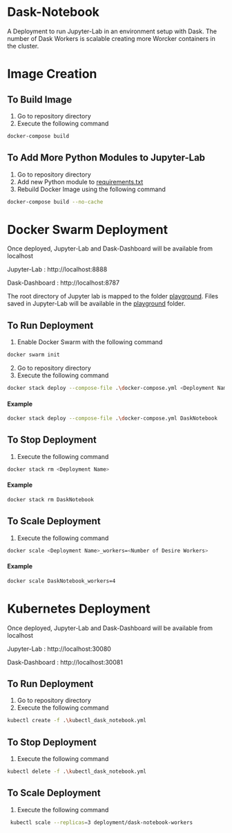 # Dask-Notebook
A Deployment to run Jupyter-Lab in an environment setup with Dask. The number of Dask Workers is scalable creating more Worcker containers in the cluster.

# Image Creation
## To Build Image
1. Go to repository directory
2. Execute the following command
```bash
docker-compose build
```
## To Add More Python Modules to Jupyter-Lab
1. Go to repository directory
2. Add new Python module to [requirements.txt](./requirements.txt) 
3. Rebuild Docker Image using the following command 
```bash
docker-compose build --no-cache
 ```

# Docker Swarm Deployment
Once deployed, Jupyter-Lab and Dask-Dashboard will be available from localhost

Jupyter-Lab : http://localhost:8888

Dask-Dashboard : http://localhost:8787

The root directory of Jupyter lab is mapped to the folder [playground](./playground). Files saved in Jupyter-Lab will be available in the [playground](./playground) folder. 

## To Run Deployment
1. Enable Docker Swarm with the following command
```bash
docker swarm init
```
2. Go to repository directory
3. Execute the following command
```bash
docker stack deploy --compose-file .\docker-compose.yml <Deployment Name>
```
#### Example
```bash
docker stack deploy --compose-file .\docker-compose.yml DaskNotebook
```

## To Stop Deployment
1. Execute the following command
```bash
docker stack rm <Deployment Name>
 ```
#### Example
```bash
docker stack rm DaskNotebook
```
 
## To Scale Deployment
1. Execute the following command
```bash
docker scale <Deployment Name>_workers=<Number of Desire Workers>
 ```
#### Example
```bash
docker scale DaskNotebook_workers=4
 ```


# Kubernetes Deployment
Once deployed, Jupyter-Lab and Dask-Dashboard will be available from localhost

Jupyter-Lab : http://localhost:30080

Dask-Dashboard : http://localhost:30081

## To Run Deployment
1. Go to repository directory
2. Execute the following command
```bash
kubectl create -f .\kubectl_dask_notebook.yml
```

## To Stop Deployment
1. Execute the following command
```bash
kubectl delete -f .\kubectl_dask_notebook.yml
 ```
 
## To Scale Deployment
1. Execute the following command
```bash
 kubectl scale --replicas=3 deployment/dask-notebook-workers
 ```
